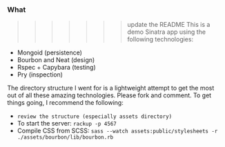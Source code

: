 ### What
>>>>>>> update the README
  This is a demo Sinatra app using the following technologies:
  + Mongoid (persistence)
  + Bourbon and Neat (design)
  + Rspec + Capybara (testing)
  + Pry (inspection)


The directory structure I went for is a lightweight attempt to get the most out
of all these amazing technologies. Please fork and comment. To get things going, I recommend the following:
  + `review the structure (especially assets directory)`
  + To start the server: `rackup -p 4567`
  + Compile CSS from SCSS: `sass --watch assets:public/stylesheets -r ./assets/bourbon/lib/bourbon.rb`
